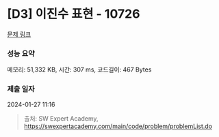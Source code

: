 # [D3] 이진수 표현 - 10726 

[문제 링크](https://swexpertacademy.com/main/code/problem/problemDetail.do?contestProbId=AXRSXf_a9qsDFAXS) 

### 성능 요약

메모리: 51,332 KB, 시간: 307 ms, 코드길이: 467 Bytes

### 제출 일자

2024-01-27 11:16



> 출처: SW Expert Academy, https://swexpertacademy.com/main/code/problem/problemList.do
